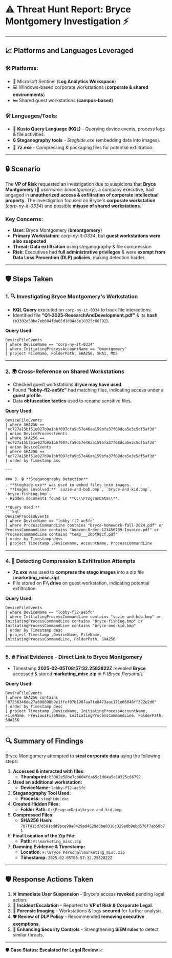 # ⚠️ **Threat Hunt Report: Bryce Montgomery Investigation** ⚡️

---

## 📈 **Platforms and Languages Leveraged**
### 🛠️ **Platforms:**
- 📂 Microsoft Sentinel (**Log Analytics Workspace**)
- 💻 Windows-based corporate workstations (**corporate & shared environments**)
- 🛏️ Shared guest workstations (**campus-based**)

### 🛠️ **Languages/Tools:**
- 📄 **Kusto Query Language (KQL)** - Querying device events, process logs & file activities.
- 🔒 **Steganography tools** - *Steghide.exe* (embedding data into images).
- 📁 **7z.exe** - Compressing & packaging files for potential exfiltration.

---

## 🔒 **Scenario**
The **VP of Risk** requested an investigation due to suspicions that **Bryce Montgomery** (🔑 *username: bmontgomery*), a company executive, had engaged in **unauthorized access & exfiltration of corporate intellectual property**. The investigation focused on Bryce's **corporate workstation** (*corp-ny-it-0334*) and possible **misuse of shared workstations**.

### **Key Concerns**:
- **User:** Bryce Montgomery (**bmontgomery**)
- **Primary Workstation:** *corp-ny-it-0334*, but **guest workstations were also suspected**
- **Threat:** **Data exfiltration** using steganography & file compression
- **Risk:** Executives had **full administrative privileges** & were **exempt from Data Loss Prevention (DLP) policies**, making detection harder.

---

## 🛡️ **Steps Taken**

### 1. 🔍 **Investigating Bryce Montgomery's Workstation**
- **KQL Query** executed on `corp-ny-it-0334` to track file interactions.
- Identified file **"Q1-2025-ResearchAndDevelopment.pdf"** & its **hash** (`b3302e58be7eb604fda65d1d04a5e18325c66792`).

**Query Used:**
```kql
DeviceFileEvents
| where DeviceName == "corp-ny-it-0334"
| where InitiatingProcessAccountName == "bmontgomery"
| project FileName, FolderPath, SHA256, SHA1, MD5
```

---

### 2. 🌍 **Cross-Reference on Shared Workstations**
- Checked guest workstations **Bryce may have used**.
- Found **"lobby-fl2-ae5fc"** had matching files, indicating access under a **guest profile**.
- Data **obfuscation tactics** used to rename sensitive files.

**Query Used:**
```kql
DeviceFileEvents
| where SHA256 == "ec727a15bf51e027b9a1bbf097cfa9d57e46aa159bfa37f68dca5e3c5df5af3d"
| union DeviceProcessEvents
| where SHA256 == "ec727a15bf51e027b9a1bbf097cfa9d57e46aa159bfa37f68dca5e3c5df5af3d"
| union DeviceEvents
| where SHA256 == "ec727a15bf51e027b9a1bbf097cfa9d57e46aa159bfa37f68dca5e3c5df5af3d"
| order by Timestamp asc

---

### 3. 🔒 **Steganography Detection**
- **Steghide.exe** was used to embed files into images.
- **Images involved:** `suzie-and-bob.bmp`, `bryce-and-kid.bmp`, `bryce-fishing.bmp`.
- Hidden documents found in **C:\\ProgramData\\**.

**Query Used:**
```kql
DeviceProcessEvents
| where DeviceName == "lobby-fl2-ae5fc"
| where ProcessCommandLine contains "bryce-homework-fall-2024.pdf" or ProcessCommandLine contains "Amazon-Order-123456789-Invoice.pdf" or ProcessCommandLine contains "temp___2bbf98cf.pdf"
| order by Timestamp desc
| project Timestamp ,DeviceName, AccountName, ProcessCommandLine
```

---

### 4. 📁 **Detecting Compression & Exfiltration Attempts**
- **7z.exe** was used to **compress the stego images** into a zip file (**marketing_misc.zip**).
- File stored on **F:\\ drive** on guest workstation, indicating potential exfiltration.

**Query Used:**
```kql
DeviceFileEvents
| where DeviceName == "lobby-fl2-ae5fc"
| where InitiatingProcessCommandLine contains "suzie-and-bob.bmp" or InitiatingProcessCommandLine contains "bryce-fishing.bmp" or InitiatingProcessCommandLine contains "bryce-and-kid.bmp"
| order by Timestamp desc
| project Timestamp ,DeviceName, FileName, InitiatingProcessCommandLine, FolderPath, SHA256
```

---

### 5. 🔥 **Final Evidence** - Direct Link to Bryce Montgomery
- Timestamp **2025-02-05T08:57:32.2582822Z** revealed **Bryce** accessed & stored **marketing_misc.zip** in *F:\\Bryce Personal\\*.

**Query Used:**
```kql
DeviceFileEvents
| where SHA256 contains "07236346de27a608698b9e1ffef07b1987aa7fe8473aac171e66048ff322e2d6"
| order by Timestamp desc
| project Timestamp ,DeviceName, InitiatingProcessAccountName, FileName, PreviousFileName, InitiatingProcessCommandLine, FolderPath, SHA256
```

---

## 🔍 **Summary of Findings**
Bryce Montgomery attempted to **steal corporate data** using the following steps:
1. **Accessed & interacted with files**:
   - **Thumbprint:** `b3302e58be7eb604fda65d1d04a5e18325c66792`
2. **Used an additional workstation:**
   - **DeviceName:** `lobby-fl2-ae5fc`
3. **Steganography Tool Used:**
   - **Process:** `steghide.exe`
4. **Created Hidden Files:**
   - **Folder Path:** `C:\ProgramData\bryce-and-kid.bmp`
5. **Compressed Files:**
   - **SHA256 Hash:** `707f415d7d581edd9bce99a0429ad4629d3be0316c329e8b9ebd576f7ab50b71`
6. **Final Location of the Zip File:**
   - **Path:** `F:\marketing_misc.zip`
7. **Damning Evidence & Timestamp:**
   - **Location:** `F:\Bryce Personal\marketing_misc.zip`
   - **Timestamp:** `2025-02-05T08:57:32.2582822Z`

---

## 🛡️ **Response Actions Taken**
1. ❌ **Immediate User Suspension** - Bryce's access **revoked** pending legal action.
2. 🔴 **Incident Escalation** - Reported to **VP of Risk & Corporate Legal**.
3. 🔮 **Forensic Imaging** - Workstations & logs **secured** for further analysis.
4. 🛡️ **Review of DLP Policy** - Recommended **removing executive exemptions**.
5. 🔧 **Enhancing Security Controls** - Strengthening **SIEM rules** to detect similar threats.

---

🛡️ **Case Status:** **Escalated for Legal Review** 📈

